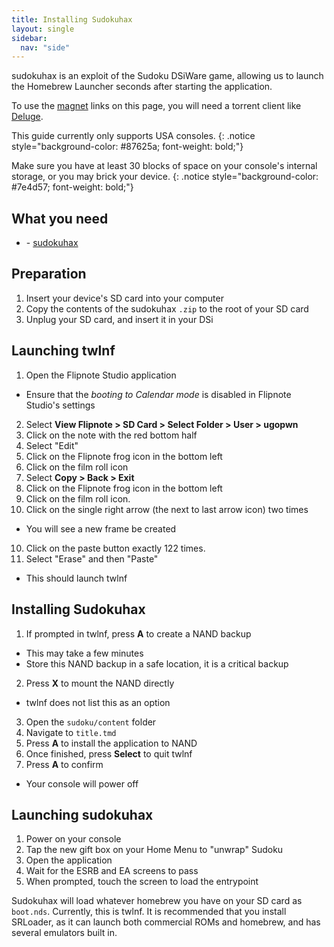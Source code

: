 ```yaml
---
title: Installing Sudokuhax
layout: single
sidebar:
  nav: "side"
---
```


sudokuhax is an exploit of the Sudoku DSiWare game, allowing us to launch the Homebrew Launcher seconds after starting the application.

To use the [magnet](https://en.wikipedia.org/wiki/Magnet_URI_scheme) links on this page, you will need a torrent client like [Deluge](https://dev.deluge-torrent.org/wiki/Download).

This guide currently only supports USA consoles.
{: .notice style="background-color: #87625a; font-weight: bold;"}

Make sure you have at least 30 blocks of space on your console's internal storage, or you may brick your device.
{: .notice style="background-color: #7e4d57; font-weight: bold;"}

## What you need
- <i class="fa fa-magnet" aria-hidden="true" title="This is a magnet link. Use a torrent client to download the file."></i> -  [sudokuhax](magnet:?xt=urn:btih:fd4dcb2f954f48adb2af96326609f9c3f3ae2a7a&dn=sudokuhax.zip&tr=http%3a%2f%2ftracker.tfile.me%2fannounce&tr=udp%3a%2f%2f9.rarbg.com%3a2710%2fannounce&tr=udp%3a%2f%2fexplodie.org%3a6969%2fannounce&tr=udp%3a%2f%2ftorrent.gresille.org%3a80%2fannounce&tr=udp%3a%2f%2ftracker.yoshi210.com%3a6969%2fannounce&tr=http%3a%2f%2fexplodie.org%3a6969%2fannounce&tr=http%3a%2f%2ftracker1.wasabii.com.tw%3a6969%2fannounce&tr=udp%3a%2f%2ftracker.coppersurfer.tk%3a6969%2fannounce&tr=udp%3a%2f%2fp4p.arenabg.com%3a1337%2fannounce&tr=http%3a%2f%2ftracker.opentrackr.org%3a1337%2fannounce&tr=udp%3a%2f%2ftracker.tiny-vps.com%3a6969%2fannounce&tr=http%3a%2f%2ftorrent.gresille.org%2fannounce&tr=udp%3a%2f%2ftracker.filetracker.pl%3a8089%2fannounce&tr=http%3a%2f%2ftracker.aletorrenty.pl%3a2710%2fannounce&tr=udp%3a%2f%2fzer0day.ch%3a1337%2fannounce&tr=http%3a%2f%2fp4p.arenabg.com%3a1337%2fannounce&tr=http%3a%2f%2ftracker.baravik.org%3a6970%2fannounce&tr=udp%3a%2f%2ftracker.opentrackr.org%3a1337%2fannounce&tr=udp%3a%2f%2ftracker.aletorrenty.pl%3a2710%2fannounce&tr=udp%3a%2f%2ftracker.leechers-paradise.org%3a6969%2fannounce)

## Preparation

1. Insert your device's SD card into your computer
2. Copy the contents of the sudokuhax `.zip` to the root of your SD card
3. Unplug your SD card, and insert it in your DSi

## Launching twlnf
1. Open the Flipnote Studio application
  - Ensure that the *booting to Calendar mode* is disabled in Flipnote Studio's settings
2. Select **View Flipnote > SD Card > Select Folder > User > ugopwn**
3. Click on the note with the red bottom half
4. Select "Edit"
5. Click on the Flipnote frog icon in the bottom left
6. Click on the film roll icon
7. Select **Copy > Back > Exit**
8. Click on the Flipnote frog icon in the bottom left
8. Click on the film roll icon.
9. Click on the single right arrow (the next to last arrow icon) two times
  - You will see a new frame be created
10. Click on the paste button exactly 122 times.
11. Select "Erase" and then "Paste"
  - This should launch twlnf

## Installing Sudokuhax
1. If prompted in twlnf, press **A** to create a NAND backup
  - This may take a few minutes
  - Store this NAND backup in a safe location, it is a critical backup
2. Press **X** to mount the NAND directly
  - twlnf does not list this as an option
3. Open the `sudoku/content` folder
4. Navigate to `title.tmd`
5. Press **A** to install the application to NAND
6. Once finished, press **Select** to quit twlnf
7. Press **A** to confirm
  - Your console will power off

## Launching sudokuhax

1. Power on your console
2. Tap the new gift box on your Home Menu to "unwrap" Sudoku
3. Open the application
4. Wait for the ESRB and EA screens to pass
5. When prompted, touch the screen to load the entrypoint

Sudokuhax will load whatever homebrew you have on your SD card as `boot.nds`. Currently, this is twlnf. It is recommended that you install SRLoader, as it can launch both commercial ROMs and homebrew, and has several emulators built in.
